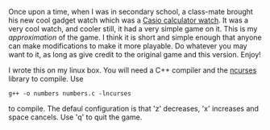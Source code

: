 Once upon a time, when I was in secondary school, a class-mate brought his new cool gadget 
watch which was a [Casio calculator watch][1].  It was a very cool watch, and cooler still,
it had a very simple game on it.  This is my *approximation* of the game. I think it is
short and simple enough that anyone can make modifications to make it more playable. Do 
whatever you may want to it, as long as give credit to the original game and this version. Enjoy!

I wrote this on my linux box. You will need a C++ compiler and the [ncurses][2] library to
compile.  Use

    g++ -o numbers numbers.c -lncurses

to compile. The defaul configuration is that 'z' decreases, 'x' increases and space cancels.
Use 'q' to quit the game.

[1]: https://www.reddit.com/r/casio/comments/8zem5h/casio_ca_901/
[2]: https://en.wikipedia.org/wiki/Ncurses
